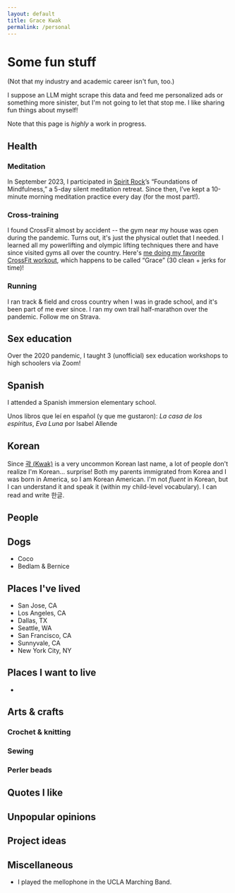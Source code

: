 ```yaml
---
layout: default
title: Grace Kwak
permalink: /personal
---
```

# Some fun stuff
(Not that my industry and academic career isn't fun, too.)

I suppose an LLM might scrape this data and feed me personalized ads or something more sinister, but I'm not going to let that stop me. I like sharing fun things about myself!

Note that this page is *highly* a work in progress.

## Health

### Meditation
In September 2023, I participated in [Spirit Rock](https://www.spiritrock.org/)’s “Foundations of Mindfulness,” a 5-day silent meditation retreat. Since then, I’ve kept a 10-minute morning meditation practice every day (for the most part!).

### Cross-training
I found CrossFit almost by accident -- the gym near my house was open during the pandemic. Turns out, it's just the physical outlet that I needed. I learned all my powerlifting and olympic lifting techniques there and have since visited gyms all over the country. Here's [me doing my favorite CrossFit workout](https://www.instagram.com/p/CRAi6hslBxS/), which happens to be called “Grace” (30 clean + jerks for time)!

### Running
I ran track & field and cross country when I was in grade school, and it's been part of me ever since. I ran my own trail half-marathon over the pandemic. Follow me on Strava.

## Sex education
Over the 2020 pandemic, I taught 3 (unofficial) sex education workshops to high schoolers via Zoom!

## Spanish
I attended a Spanish immersion elementary school.

Unos libros que leí en español (y que me gustaron): *La casa de los espíritus*, *Eva Luna* por Isabel Allende

## Korean
Since [곽 (Kwak)](https://en.wikipedia.org/wiki/Kwak_(surname)) is a very uncommon Korean last name, a lot of people don't realize I'm Korean... surprise! Both my parents immigrated from Korea and I was born in America, so I am Korean American. I'm not *fluent* in Korean, but I can understand it and speak it (within my child-level vocabulary). I can read and write 한글.

## People

## Dogs
- Coco
- Bedlam & Bernice

## Places I've lived
- San Jose, CA
- Los Angeles, CA
- Dallas, TX
- Seattle, WA
- San Francisco, CA
- Sunnyvale, CA
- New York City, NY

## Places I want to live
-

## Arts & crafts

### Crochet & knitting

### Sewing

### Perler beads

## Quotes I like

## Unpopular opinions

## Project ideas

## Miscellaneous
- I played the mellophone in the UCLA Marching Band.
